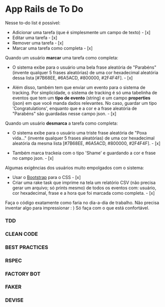 # App Rails de To Do

Nesse to-do list é possível:

- Adicionar uma tarefa (que é simplesmente um campo de texto) - [x]
- Editar uma tarefa - [x]
- Remover uma tarefa - [x]
- Marcar uma tarefa como completa - [x]

Quando um usuário **marcar** uma tarefa como completa:

- O sistema exibe para o usuário uma bela frase aleatória de "Parabéns" (invente qualquer 5 frases aleatórias) de uma cor hexadecimal aleatória dessa lista [#7B68EE, #6A5ACD, #800000, #2F4F4F]. - [x]

- Além disso, também tem que enviar um evento para o sistema de tracking. Por simplicidade, o sistema de tracking é só uma tabelinha de eventos que tem um **tipo de evento** (string) e um campo **properties** (json) em que você manda dados relevantes. No caso, guardar um tipo 'Congratulations', enquanto que e a cor e a frase aleatória de "Parabéns" são guardadas nesse campo json. - [x]

Quando um usuário **desmarca** a tarefa como completa:

- O sistema exibe para o usuário uma triste frase aleatória de "Poxa vida..." (invente qualquer 5 frases aleatórias) de uma cor hexadecimal aleatória da mesma lista [#7B68EE, #6A5ACD, #800000, #2F4F4F]. - [x]

- Também marca trackeia com o tipo 'Shame' e guardando a cor e frase no campo json. - [x]

Algumas exigências dos usuários muito empolgados com o sistema:

- Usar o [Bootstrap](https://getbootstrap.com/) para o CSS - [x]
- Criar uma rake task que imprime na tela um relatório CSV (não precisa gerar um arquivo; só prints mesmo) de todos os eventos com: usuário, cor hexadecimal, frase e a hora que foi marcada como completa. - [x]

Faça o código exatamente como faria no dia-a-dia de trabalho. Não precisa inventar algo para impressionar : ) Só faça com o que está confortável.


### TDD
### CLEAN CODE
### BEST PRACTICES
### RSPEC
### FACTORY BOT
### FAKER
### DEVISE